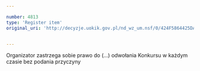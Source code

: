 ```yaml
---

number: 4813
type: 'Register item'
original_uri: 'http://decyzje.uokik.gov.pl/nd_wz_um.nsf/0/424F5864425DA46AC1257B82003C72BD?OpenDocument'


---
```


Organizator zastrzega sobie prawo do (...) odwołania Konkursu w każdym czasie bez podania przyczyny
